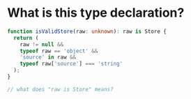 # What is this type declaration?
```typescript
function isValidStore(raw: unknown): raw is Store {
  return (
    raw != null &&
    typeof raw == 'object' &&
    'source' in raw &&
    typeof raw['source'] === 'string'
  );
}

// what does "raw is Store" means?
```
